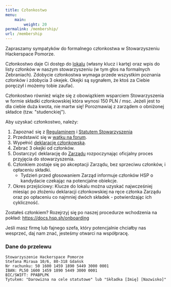 ```yaml
---
title: Członkostwo
menu:
    main:
        weight: 20
permalink: /membership/
url: /membership
---
```

Zapraszamy sympatyków do formalnego członkostwa w Stowarzyszeniu Hackerspace Pomorze.

Członkostwo daje Ci dostęp do [lokalu](/location) (własny klucz i kartę) oraz wpis do listy członków w naszym stowarzyszeniu (w tym głos na formalnych Zebraniach). Zdobycie członkostwa wymaga przede wszystkim poznania członków i zdobycia 3 okejek. Okejki są sygnałem, że ktoś za Ciebie poręczył i możemy tobie zaufać. 

Członkostwo również wiąże się z obowiązkiem wsparciem Stowarzyszenia w formie składki członkowskiej która wynosi 150 PLN / msc. Jeżeli jest to dla ciebie duża kwota, nie martw się! Porozmawiaj z zarządem o obniżonej składce (tzw. "studenckiej").

Aby uzyskać członkostwo, należy:

1. Zapoznać się z [Regulaminem](https://docs.hsp.sh/regulamin) i [Statutem Stowarzyszenia](/statut)
1. Przedstawić się w [wątku na forum](https://forum.hsp.sh/t/-/50).
2. Wypełnić [deklarację członkowską](/deklaracja).
3. Zebrać 3 okejki od członków.
4. Dostarczyć deklarację do [Zarządu](/contact) rozpoczynając oficjalny proces przyjęcia do stowarzyszenia.
5. Członkiem zostaje się po akceptacji Zarządu, bez sprzeciwu członków, i opłaceniu składki.  
    - Tydzień przed głosowaniem Zarząd informuje członków HSP o kandydacie czekając na potencjalne obiekcje.
6. Okres przejściowy: Klucze do lokalu można uzyskać najwcześniej miesiąc po złożeniu deklaracji członkowskiej na ręce członka Zarządu oraz po opłaceniu co najmniej dwóch składek - potwierdzając ich cykliczność.

Zostałeś członkiem? Rozejrzyj się po naszej procedurze wchodzenia na pokład: https://docs.hsp.sh/onboarding

Jeśli masz firmę lub fajnego szefa, który potencjalnie chciałby nas wesprzeć, daj nam znać, jesteśmy otwarci na współpracę.

### Dane do przelewu

```
Stowarzyszenie Hackerspace Pomorze
Stefana Miraua 10/6, 80-318 Gdańsk
Nr rachunku: 50 1600 1459 1890 5449 3000 0001
IBAN: PL50 1600 1459 1890 5449 3000 0001
BIC/SWIFT: PPABPLPK
Tytułem: "Darowizna na cele statutowe" lub "Składka [Imię] [Nazwisko]"
```
